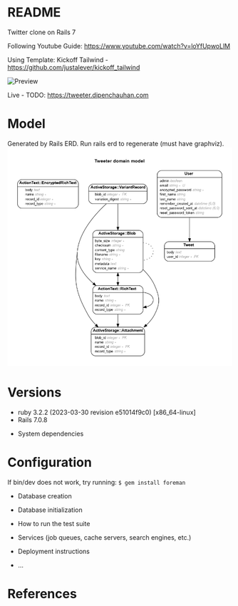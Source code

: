 # README

Twitter clone on Rails 7

Following Youtube Guide: https://www.youtube.com/watch?v=loYfUpwoLlM

Using Template: Kickoff Tailwind - https://github.com/justalever/kickoff_tailwind

![Preview](preview.png)

Live - TODO: https://tweeter.dipenchauhan.com

# Model

Generated by Rails ERD. Run rails erd to regenerate (must have graphviz).
![ERD Diagram](erd.png)

# Versions

- ruby 3.2.2 (2023-03-30 revision e51014f9c0) [x86_64-linux]
- Rails 7.0.8

* System dependencies

# Configuration

If bin/dev does not work, try running:
`$ gem install foreman`

- Database creation

- Database initialization

- How to run the test suite

- Services (job queues, cache servers, search engines, etc.)

- Deployment instructions

- ...

# References
